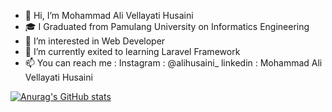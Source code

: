 - 👋 Hi, I’m Mohammad Ali Vellayati Husaini
- 🎓 I Graduated from Pamulang University on Informatics Engineering
- 👀 I’m interested in Web Developer
- 🌱 I’m currently exited to learning Laravel Framework
- 📫 You can reach me :
Instagram : @alihusaini_
linkedin : Mohammad Ali Vellayati Husaini

[![Anurag's GitHub stats](https://github-readme-stats.vercel.app/api?username=husencoolwolf)](https://github.com/anuraghazra/github-readme-stats)

<!---
husencoolwolf/husencoolwolf is a ✨ special ✨ repository because its `README.md` (this file) appears on your GitHub profile.
You can click the Preview link to take a look at your changes.
--->
